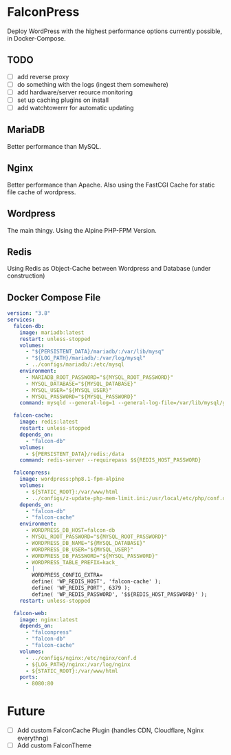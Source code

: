 # FalconPress

Deploy WordPress with the highest performance options currently possible, in Docker-Compose.

## TODO
 - [ ] add reverse proxy
 - [ ] do something with the logs (ingest them somewhere)
 - [ ] add hardware/server reource monitoring
 - [ ] set up caching plugins on install
 - [ ] add watchtowerrr for automatic updating

## MariaDB
Better performance than MySQL.

## Nginx 
Better performance than Apache. Also using the FastCGI Cache for static file cache of wordpress.

## Wordpress
The main thingy. Using the Alpine PHP-FPM Version.

## Redis
Using Redis as Object-Cache between Wordpress and Database
(under construction)

## Docker Compose File
```yaml
version: "3.8"
services:
  falcon-db:
    image: mariadb:latest
    restart: unless-stopped
    volumes:
      - "${PERSISTENT_DATA}/mariadb/:/var/lib/mysq"
      - "${LOG_PATH}/mariadb/:/var/log/mysql"
      - ../configs/mariadb/:/etc/mysql
    environment:
      - MARIADB_ROOT_PASSWORD="${MYSQL_ROOT_PASSWORD}"
      - MYSQL_DATABASE="${MYSQL_DATABASE}"
      - MYSQL_USER="${MYSQL_USER}"
      - MYSQL_PASSWORD="${MYSQL_PASSWORD}"
    command: mysqld --general-log=1 --general-log-file=/var/lib/mysql/general-log.log

  falcon-cache:
    image: redis:latest
    restart: unless-stopped
    depends_on:
      - "falcon-db"
    volumes:
      - ${PERSISTENT_DATA}/redis:/data
    command: redis-server --requirepass $${REDIS_HOST_PASSWORD}

  falconpress:
    image: wordpress:php8.1-fpm-alpine
    volumes:
      - ${STATIC_ROOT}:/var/www/html
      - ../configs/z-update-php-mem-limit.ini:/usr/local/etc/php/conf.d/z-update-php-memory-limit.ini
    depends_on:
      - "falcon-db"
      - "falcon-cache"
    environment:
      - WORDPRESS_DB_HOST=falcon-db
      - MYSQL_ROOT_PASSWORD="${MYSQL_ROOT_PASSWORD}"
      - WORDPRESS_DB_NAME="${MYSQL_DATABASE}"
      - WORDPRESS_DB_USER="${MYSQL_USER}"
      - WORDPRESS_DB_PASSWORD="${MYSQL_PASSWORD}"
      - WORDPRESS_TABLE_PREFIX=kack_
      - |
        WORDPRESS_CONFIG_EXTRA=
        define( 'WP_REDIS_HOST', 'falcon-cache' );
        define( 'WP_REDIS_PORT', 6379 );
        define( 'WP_REDIS_PASSWORD', '$${REDIS_HOST_PASSWORD}' );
    restart: unless-stopped

  falcon-web:
    image: nginx:latest
    depends_on:
      - "falconpress"
      - "falcon-db"
      - "falcon-cache"
    volumes:
      - ../configs/nginx:/etc/nginx/conf.d
      - ${LOG_PATH}/nginx:/var/log/nginx
      - ${STATIC_ROOT}:/var/www/html
    ports:
      - 8080:80
```

# Future
- [ ] Add custom FalconCache Plugin (handles CDN, Cloudflare, Nginx everythng)
- [ ] Add custom FalconTheme